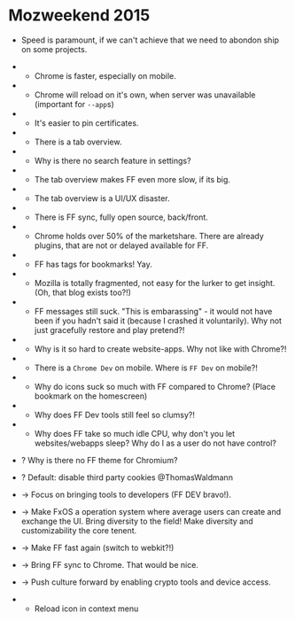 # Mozweekend 2015

- Speed is paramount, if we can't achieve that we need to abondon ship on some projects.
- - Chrome is faster, especially on mobile.
- - Chrome will reload on it's own, when server was unavailable (important for `--app`s)
- + It's easier to pin certificates.
- + There is a tab overview.
- - Why is there no search feature in settings?
- - The tab overview makes FF even more slow, if its big.
- - The tab overview is a UI/UX disaster.
- + There is FF sync, fully open source, back/front.
- - Chrome holds over 50% of the marketshare. There are already plugins, that are not or delayed available for FF.
- + FF has tags for bookmarks! Yay.

- - Mozilla is totally fragmented, not easy for the lurker to get insight. (Oh, that blog exists too?!)
- - FF messages still suck. "This is embarassing" - it would not have been if you hadn't said it (because I crashed it voluntarily). Why not just gracefully restore and play pretend?!
- - Why is it so hard to create website-apps. Why not like with Chrome?!
- - There is a `Chrome Dev` on mobile. Where is `FF Dev` on mobile?!
- - Why do icons suck so much with FF compared to Chrome? (Place bookmark on the homescreen)
- - Why does FF Dev tools still feel so clumsy?!
- - Why does FF take so much idle CPU, why don't you let websites/webapps sleep? Why do I as a user do not have control?

- ? Why is there no FF theme for Chromium?
- ? Default: disable third party cookies @ThomasWaldmann

- -> Focus on bringing tools to developers (FF DEV bravo!).
- -> Make FxOS a operation system where average users can create and exchange the UI. Bring diversity to the field! Make diversity and customizability the core tenent.
- -> Make FF fast again (switch to webkit?!)
- -> Bring FF sync to Chrome. That would be nice.
- -> Push culture forward by enabling crypto tools and device access.
- + Reload icon in context menu
